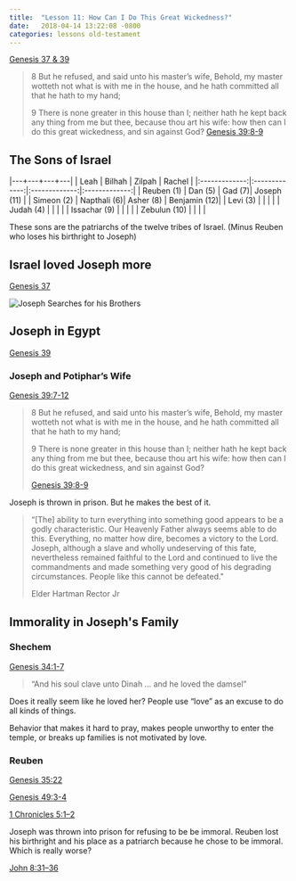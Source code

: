 ```yaml
---
title:  "Lesson 11: How Can I Do This Great Wickedness?"
date:   2018-04-14 13:22:08 -0800
categories: lessons old-testament
---
```


[Genesis 37 & 39](https://www.lds.org/scriptures/ot/gen/37?lang=eng#0)

> 8 But he refused, and said unto his master’s wife, Behold, my master wotteth not what is with me in the house, and he hath committed all that he hath to my hand;
>
> 9 There is none greater in this house than I; neither hath he kept back any thing from me but thee, because thou art his wife: how then can I do this great wickedness, and sin against God?
> [Genesis 39:8-9](https://www.lds.org/scriptures/ot/gen/39?lang=eng#7)

## The Sons of Israel
|---+---+---+---|
| Leah | Bilhah | Zilpah | Rachel |
|:-------------:|:-------------:|:-------------:|:-------------:|
| Reuben (1) | Dan (5) | Gad (7)| Joseph (11) |
| Simeon (2) | Napthali (6)| Asher (8) | Benjamin (12)|
| Levi (3) |   |   |   |
| Judah (4) |   |   |   |
| Issachar (9) |   |   |   |
| Zebulun (10) |   |   |   |

These sons are the patriarchs of the twelve tribes of Israel. (Minus Reuben who loses his birthright to Joseph)

## Israel loved Joseph more

[Genesis 37](https://www.lds.org/scriptures/ot/gen/37?lang=eng#0)

![Joseph Searches for his Brothers](http://www.turningtogodsword.com/wp-content/uploads/2016/03/22-genesis-022118-1.jpg)

## Joseph in Egypt

[Genesis 39](https://www.lds.org/scriptures/ot/gen/39?lang=eng#0)

### Joseph and Potiphar’s Wife

[Genesis 39:7-12](https://www.lds.org/scriptures/ot/gen/39.7-12?lang=eng#6)

> 8 But he refused, and said unto his master’s wife, Behold, my master wotteth not what is with me in the house, and he hath committed all that he hath to my hand;
>
> 9 There is none greater in this house than I; neither hath he kept back any thing from me but thee, because thou art his wife: how then can I do this great wickedness, and sin against God?
>
> [Genesis 39:8-9](https://www.lds.org/scriptures/ot/gen/39?lang=eng#7)

Joseph is thrown in prison. But he makes the best of it.

> “[The] ability to turn everything into something good appears to be a godly characteristic. Our Heavenly Father always seems able to do this. Everything, no matter how dire, becomes a victory to the Lord. Joseph, although a slave and wholly undeserving of this fate, nevertheless remained faithful to the Lord and continued to live the commandments and made something very good of his degrading circumstances. People like this cannot be defeated."
>
> Elder Hartman Rector Jr

## Immorality in Joseph's Family

### Shechem

[Genesis 34:1-7](https://www.lds.org/scriptures/ot/gen/34.1-7?lang=eng#0)

>“And his soul clave unto Dinah … and he loved the damsel”

Does it really seem like he loved her? People use “love” as an excuse to do all kinds of things. 

Behavior that makes it hard to pray, makes people unworthy to enter the temple, or breaks up families is not motivated by love.

### Reuben

[Genesis 35:22](https://www.lds.org/scriptures/ot/gen/35.22?lang=eng#21)

[Genesis 49:3-4](https://www.lds.org/scriptures/ot/gen/49.3-4?lang=eng#2)

[1 Chronicles 5:1–2](https://www.lds.org/scriptures/ot/1-chr/5.1-2?lang=eng#0)


Joseph was thrown into prison for refusing to be be immoral. Reuben lost his birthright and his place as a patriarch because he chose to be immoral. 
Which is really worse? 

[John 8:31–36](https://www.lds.org/scriptures/nt/john/8.31-36?lang=eng#30)
